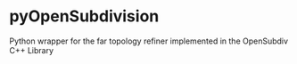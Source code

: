 # pyOpenSubdivision
Python wrapper for the far topology refiner implemented in the OpenSubdiv C++ Library
